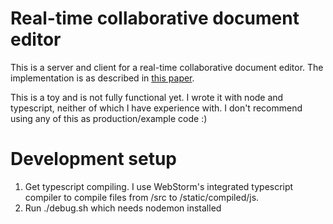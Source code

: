 # Real-time collaborative document editor

This is a server and client for a real-time collaborative document editor. The implementation is as described in [this
paper](https://hal.inria.fr/inria-00071240/).

This is a toy and is not fully functional yet. I wrote it with node and typescript, neither of which I have experience
with. I don't recommend using any of this as production/example code :)

# Development setup

1. Get typescript compiling. I use WebStorm's integrated typescript compiler to compile files from /src to
    /static/compiled/js.
2. Run ./debug.sh which needs nodemon installed
